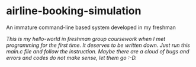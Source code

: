 # airline-booking-simulation
An immature command-line based system developed in my freshman

*This is my hello-world in freshman group coursework when I met programming for the first time. It deserves to be written down.*
*Just run this main.c file and follow the instruction.*
*Maybe there are a cloud of bugs and errors and codes do not make sense, let them go :-D.*
